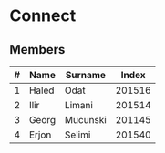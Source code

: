 # Connect

## Members

| #  | Name   | Surname  | Index  |
| -- | ------ | -------- | ------ |
| 1  | Haled  | Odat     | 201516 |
| 2  | Ilir   | Limani   | 201514 |
| 3  | Georg  | Mucunski | 201145 |
| 4  | Erjon  | Selimi   | 201540 |

